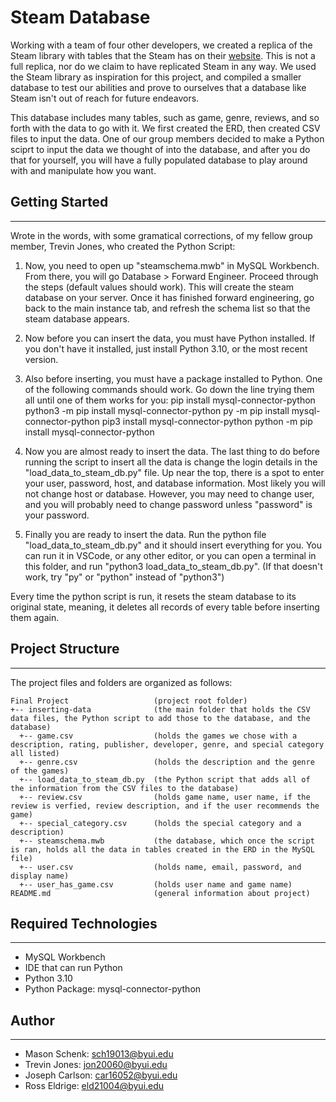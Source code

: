 # Steam Database
Working with a team of four other developers, we created a replica of the Steam library with tables that the Steam has on their [website](https://store.steampowered.com/). This is not a full replica, nor do we claim to have replicated Steam in any way. We used the Steam library as inspiration for this project, and compiled a smaller database to test our abilities and prove to ourselves that a database like Steam isn't out of reach for future endeavors.

This database includes many tables, such as game, genre, reviews, and so forth with the data to go with it. We first created the ERD, then created CSV files to input the data. One of our group members decided to make a Python sciprt to input the data we thought of into the database, and after you do that for yourself, you will have a fully populated database to play around with and manipulate how you want.

## Getting Started
---
Wrote in the words, with some gramatical corrections, of my fellow group member, Trevin Jones, who created the Python Script:

1. Now, you need to open up "steamschema.mwb" in MySQL Workbench. From there, you will go Database > Forward Engineer. Proceed through the steps (default values should work). This will create the steam database on your server. Once it has finished forward engineering, go back to the main instance tab, and refresh the schema list so that the steam database appears.

3. Now before you can insert the data, you must have Python installed. If you don't have it installed, just install Python 3.10, or the most recent version.

4. Also before inserting, you must have a package installed to Python. One of the following commands should work. Go down the line trying them all until one of them works for you:
pip install mysql-connector-python
python3 -m pip install mysql-connector-python
py -m pip install mysql-connector-python
pip3 install mysql-connector-python
python -m pip install mysql-connector-python

5. Now you are almost ready to insert the data. The last thing to do before running the script to insert all the data is change the login details in the "load_data_to_steam_db.py" file. Up near the top, there is a spot to enter your user, password, host, and database information. Most likely you will not change host or database. However, you may need to change user, and you will probably need to change password unless "password" is your password.

6. Finally you are ready to insert the data. Run the python file "load_data_to_steam_db.py" and it should insert everything for you. You can run it in VSCode, or any other editor, or you can open a terminal in this folder, and run "python3 load_data_to_steam_db.py". (If that doesn't work, try "py" or "python" instead of "python3")

Every time the python script is run, it resets the steam database to its original state, meaning, it deletes all records of every table before inserting them again.

## Project Structure
---
The project files and folders are organized as follows:
```
Final Project                   (project root folder)
+-- inserting-data              (the main folder that holds the CSV data files, the Python script to add those to the database, and the database)    
  +-- game.csv                  (holds the games we chose with a description, rating, publisher, developer, genre, and special category all listed)
  +-- genre.csv                 (holds the description and the genre of the games)
  +-- load_data_to_steam_db.py  (the Python script that adds all of the information from the CSV files to the database)
  +-- review.csv                (holds game name, user name, if the review is verfied, review description, and if the user recommends the game)
  +-- special_category.csv      (holds the special category and a description)
  +-- steamschema.mwb           (the database, which once the script is ran, holds all the data in tables created in the ERD in the MySQL file)
  +-- user.csv                  (holds name, email, password, and display name)
  +-- user_has_game.csv         (holds user name and game name)
README.md                       (general information about project)
```

## Required Technologies
---
* MySQL Workbench
* IDE that can run Python
* Python 3.10
* Python Package: mysql-connector-python
## Author
---
*  Mason Schenk:    sch19013@byui.edu
*  Trevin Jones:    jon20060@byui.edu
*  Joseph Carlson:  car16052@byui.edu
*  Ross Eldrige:    eld21004@byui.edu
